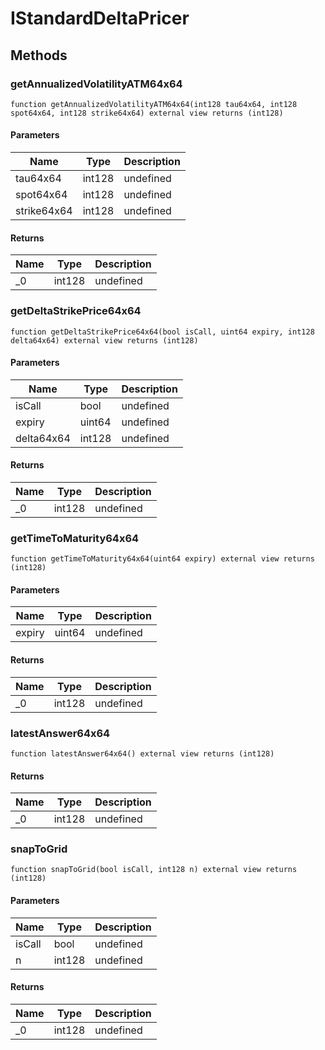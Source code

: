 # IStandardDeltaPricer









## Methods

### getAnnualizedVolatilityATM64x64

```solidity
function getAnnualizedVolatilityATM64x64(int128 tau64x64, int128 spot64x64, int128 strike64x64) external view returns (int128)
```





#### Parameters

| Name | Type | Description |
|---|---|---|
| tau64x64 | int128 | undefined |
| spot64x64 | int128 | undefined |
| strike64x64 | int128 | undefined |

#### Returns

| Name | Type | Description |
|---|---|---|
| _0 | int128 | undefined |

### getDeltaStrikePrice64x64

```solidity
function getDeltaStrikePrice64x64(bool isCall, uint64 expiry, int128 delta64x64) external view returns (int128)
```





#### Parameters

| Name | Type | Description |
|---|---|---|
| isCall | bool | undefined |
| expiry | uint64 | undefined |
| delta64x64 | int128 | undefined |

#### Returns

| Name | Type | Description |
|---|---|---|
| _0 | int128 | undefined |

### getTimeToMaturity64x64

```solidity
function getTimeToMaturity64x64(uint64 expiry) external view returns (int128)
```





#### Parameters

| Name | Type | Description |
|---|---|---|
| expiry | uint64 | undefined |

#### Returns

| Name | Type | Description |
|---|---|---|
| _0 | int128 | undefined |

### latestAnswer64x64

```solidity
function latestAnswer64x64() external view returns (int128)
```






#### Returns

| Name | Type | Description |
|---|---|---|
| _0 | int128 | undefined |

### snapToGrid

```solidity
function snapToGrid(bool isCall, int128 n) external view returns (int128)
```





#### Parameters

| Name | Type | Description |
|---|---|---|
| isCall | bool | undefined |
| n | int128 | undefined |

#### Returns

| Name | Type | Description |
|---|---|---|
| _0 | int128 | undefined |




